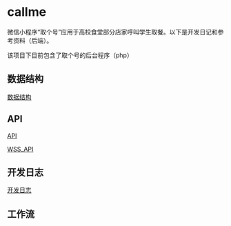 # callme

微信小程序“取个号”应用于高校食堂部分店家呼叫学生取餐。以下是开发日记和参考资料（后端）。

该项目下目前包含了取个号的后台程序（php）

## 数据结构

[数据结构](https://github.com/ZhuBrocadeSoar/callme/blob/master/docs/database.md)

## API

[API](https://github.com/ZhuBrocadeSoar/callme/blob/master/docs/api.md)

[WSS\_API](https://github.com/ZhuBrocadeSoar/callme/blob/master/docs/wss_api.md)

## 开发日志

[开发日志](https://github.com/ZhuBrocadeSoar/callme/blob/master/docs/log.md)

## 工作流

### 
